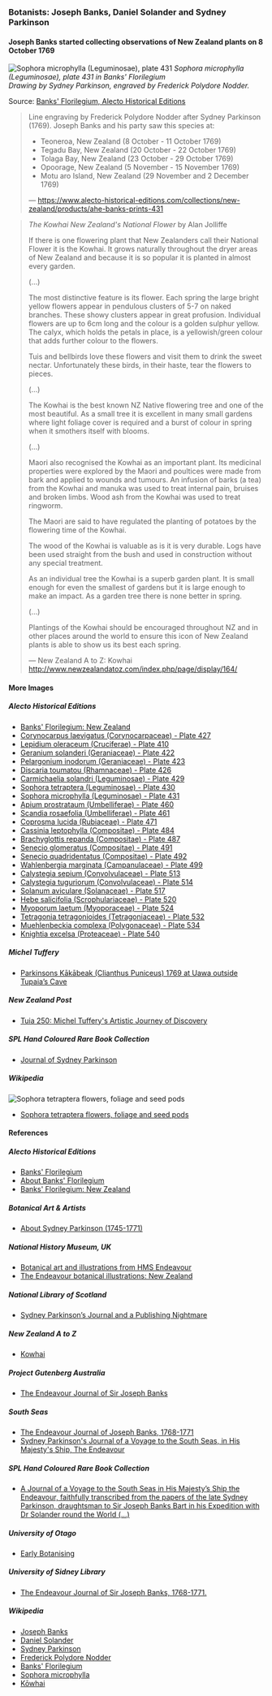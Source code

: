 ### Botanists: Joseph Banks, Daniel Solander and Sydney Parkinson

#### Joseph Banks started collecting observations of New Zealand plants on 8 October 1769

![Sophora microphylla (Leguminosae), plate 431](pictures/10x15cm-banks-florigelium-plate431.jpg)
*Sophora microphylla (Leguminosae), plate 431 in Banks' Florilegium*  
*Drawing by Sydney Parkinson, engraved by Frederick Polydore Nodder.*

Source: [Banks' Florilegium, Alecto Historical Editions](https://www.alecto-historical-editions.com/collections/new-zealand/products/ahe-banks-prints-431)

> Line engraving by Frederick Polydore Nodder after Sydney Parkinson (1769).
> Joseph Banks and his party saw this species at:
> *  Teoneroa, New Zealand (8 October - 11 October 1769)
> *  Tegadu Bay, New Zealand (20 October - 22 October 1769)
> *  Tolaga Bay, New Zealand (23 October - 29 October 1769)
> *  Opoorage, New Zealand (5 November - 15 November 1769)
> *  Motu aro Island, New Zealand (29 November and 2 December 1769)
>
> — https://www.alecto-historical-editions.com/collections/new-zealand/products/ahe-banks-prints-431

> *The Kowhai New Zealand's National Flower* by Alan Jolliffe
>
> If there is one flowering plant that New Zealanders call their
> National Flower it is the Kowhai. It grows naturally throughout
> the dryer areas of New Zealand and because it is so popular it is
> planted in almost every garden.
>
> (...)
>
> The most distinctive feature is its flower. Each spring the large
> bright yellow flowers appear in pendulous clusters of 5-7 on naked
> branches. These showy clusters appear in great profusion. Individual
> flowers are up to 6cm long and the colour is a golden sulphur yellow.
> The calyx, which holds the petals in place, is a yellowish/green colour
> that adds further colour to the flowers.
>
> Tuis and bellbirds love these flowers and visit them to drink the sweet
> nectar. Unfortunately these birds, in their haste, tear the flowers
> to pieces.
>
> (...)
>
> The Kowhai is the best known NZ Native flowering tree and one of the most
> beautiful. As a small tree it is excellent in many small gardens where
> light foliage cover is required and a burst of colour in spring when it
> smothers itself with blooms.
>
> (...)
>
> Maori also recognised the Kowhai as an important plant. Its medicinal
> properties were explored by the Maori and poultices were made from bark
> and applied to wounds and tumours. An infusion of barks (a tea) from the
> Kowhai and manuka was used to treat internal pain, bruises and broken limbs.
> Wood ash from the Kowhai was used to treat ringworm.
>
> The Maori are said to have regulated the planting of potatoes by the
> flowering time of the Kowhai.
>
> The wood of the Kowhai is valuable as is it is very durable. Logs have
> been used straight from the bush and used in construction without any
> special treatment.
>
> As an individual tree the Kowhai is a superb garden plant. It is small
> enough for even the smallest of gardens but it is large enough to make
> an impact. As a garden tree there is none better in spring.
>
> (...)
>
> Plantings of the Kowhai should be encouraged throughout NZ and in other
> places around the world to ensure this icon of New Zealand plants is able
> to show us its best each spring.
>
> — New Zealand A to Z: Kowhai
> http://www.newzealandatoz.com/index.php/page/display/164/

#### More Images

##### Alecto Historical Editions

* [Banks' Florilegium: New Zealand](https://www.alecto-historical-editions.com/collections/new-zealand)
* [Corynocarpus laevigatus (Corynocarpaceae) - Plate 427](https://www.alecto-historical-editions.com/collections/new-zealand/products/ahe-banks-prints-427)
* [Lepidium oleraceum (Cruciferae) - Plate 410](https://www.alecto-historical-editions.com/collections/new-zealand/products/ahe-banks-prints-410)
* [Geranium solanderi (Geraniaceae) - Plate 422](https://www.alecto-historical-editions.com/collections/new-zealand/products/ahe-banks-prints-422)
* [Pelargonium inodorum (Geraniaceae) - Plate 423](https://www.alecto-historical-editions.com/collections/new-zealand/products/ahe-banks-prints-423)
* [Discaria toumatou (Rhamnaceae) - Plate 426](https://www.alecto-historical-editions.com/collections/new-zealand/products/ahe-banks-prints-426)
* [Carmichaelia solandri (Leguminosae) - Plate 429](https://www.alecto-historical-editions.com/collections/new-zealand/products/ahe-banks-prints-429)
* [Sophora tetraptera (Leguminosae) - Plate 430](https://www.alecto-historical-editions.com/collections/new-zealand/products/ahe-banks-prints-430)
* [Sophora microphylla (Leguminosae) - Plate 431](https://www.alecto-historical-editions.com/collections/new-zealand/products/ahe-banks-prints-431)
* [Apium prostrataum (Umbelliferae) - Plate 460](https://www.alecto-historical-editions.com/collections/new-zealand/products/ahe-banks-prints-460)
* [Scandia rosaefolia (Umbelliferae) - Plate 461](https://www.alecto-historical-editions.com/collections/new-zealand/products/ahe-banks-prints-461)
* [Coprosma lucida (Rubiaceae) - Plate 471](https://www.alecto-historical-editions.com/collections/new-zealand/products/ahe-banks-prints-471)
* [Cassinia leptophylla (Compositae) - Plate 484](https://www.alecto-historical-editions.com/collections/new-zealand/products/ahe-banks-prints-484)
* [Brachyglottis repanda (Compositae) - Plate 487](https://www.alecto-historical-editions.com/collections/new-zealand/products/ahe-banks-prints-487)
* [Senecio glomeratus (Compositae) - Plate 491](https://www.alecto-historical-editions.com/collections/new-zealand/products/ahe-banks-prints-491)
* [Senecio quadridentatus (Compositae) - Plate 492](https://www.alecto-historical-editions.com/collections/new-zealand/products/ahe-banks-prints-492)
* [Wahlenbergia marginata (Campanulaceae) - Plate 499](https://www.alecto-historical-editions.com/collections/new-zealand/products/ahe-banks-prints-499)
* [Calystegia sepium (Convolvulaceae) - Plate 513](https://www.alecto-historical-editions.com/collections/new-zealand/products/ahe-banks-prints-513)
* [Calystegia tuguriorum (Convolvulaceae) - Plate 514](https://www.alecto-historical-editions.com/collections/new-zealand/products/ahe-banks-prints-514)
* [Solanum aviculare (Solanaceae) - Plate 517](https://www.alecto-historical-editions.com/collections/new-zealand/products/ahe-banks-prints-517)
* [Hebe salicifolia (Scrophulariaceae) - Plate 520](https://www.alecto-historical-editions.com/collections/new-zealand/products/ahe-banks-prints-520)
* [Myoporum laetum (Myoporaceae) - Plate 524](https://www.alecto-historical-editions.com/collections/new-zealand/products/ahe-banks-prints-524)
* [Tetragonia tetragonioides (Tetragoniaceae) - Plate 532](https://www.alecto-historical-editions.com/collections/new-zealand/products/ahe-banks-prints-532)
* [Muehlenbeckia complexa (Polygonaceae) - Plate 534](https://www.alecto-historical-editions.com/collections/new-zealand/products/ahe-banks-prints-534)
* [Knightia excelsa (Proteaceae) - Plate 540](https://www.alecto-historical-editions.com/collections/new-zealand/products/ahe-banks-prints-540)

##### Michel Tuffery

* [Parkinsons Kākābeak (Clianthus Puniceus) 1769 at Uawa outside Tupaia’s Cave](https://micheltuffery.co.nz/product/parkinsons-kakabeak-clianthus-puniceus-1769-at-uawa-outside-tupaias-cave/)

##### New Zealand Post

* [Tuia 250: Michel Tuffery's Artistic Journey of Discovery](https://stamps.nzpost.co.nz/new-zealand/2019/tuia-250-michel-tufferys-artistic-journey-discovery)

##### SPL Hand Coloured Rare Book Collection

* [Journal of Sydney Parkinson](http://www.splrarebooks.com/collection/view/a-journal-of-a-voyage-to-the-south-seas-in-his-majestys-ship-the-endeavour-)

##### Wikipedia

![Sophora tetraptera flowers, foliage and seed pods](pictures/Plants_of_New_Zealand_(1906)_(14781835954).jpg)
* [Sophora tetraptera flowers, foliage and seed pods](https://en.wikipedia.org/wiki/K%C5%8Dwhai#/media/File:Plants_of_New_Zealand_(1906)_(14781835954).jpg)

#### References

##### Alecto Historical Editions

* [Banks' Florilegium](https://www.alecto-historical-editions.com/)
* [About Banks' Florilegium](https://www.alecto-historical-editions.com/pages/about-banks-florilegium)
* [Banks' Florilegium: New Zealand](https://www.alecto-historical-editions.com/collections/new-zealand)

##### Botanical Art & Artists

* [About Sydney Parkinson (1745-1771)](https://www.botanicalartandartists.com/sydney-parkinson.html)

##### National History Museum, UK

* [Botanical art and illustrations from HMS Endeavour](https://www.nhm.ac.uk/discover/endeavour/)
* [The Endeavour botanical illustrations: New Zealand](https://www.nhm.ac.uk/our-science/departments-and-staff/library-and-archives/collections/cook-voyages-collection/endeavour-botanical-illustrations/listgallery.dsml?list=gallery&mode=browsing&Highlight=0&sort=Taxon&Location=New+Zealand)

##### National Library of Scotland

* [Sydney Parkinson’s Journal and a Publishing Nightmare](https://blog.nls.uk/sydney-parkinsons-journal-and-a-publishing-nightmare/)

##### New Zealand A to Z

* [Kowhai](http://www.newzealandatoz.com/index.php/page/display/164/)

##### Project Gutenberg Australia

* [The Endeavour Journal of Sir Joseph Banks](http://gutenberg.net.au/ebooks05/0501141h.html)

##### South Seas

* [The Endeavour Journal of Joseph Banks, 1768-1771](http://southseas.nla.gov.au/journals/banks/contents.html)
* [Sydney Parkinson's Journal of a Voyage to the South Seas, in His Majesty's Ship, The Endeavour](http://southseas.nla.gov.au/journals/parkinson/contents.html)

##### SPL Hand Coloured Rare Book Collection

* [A Journal of a Voyage to the South Seas in His Majesty’s Ship the Endeavour, faithfully transcribed from the papers of the late Sydney Parkinson, draughtsman to Sir Joseph Banks Bart in his Expedition with Dr Solander round the World (...)](http://www.splrarebooks.com/collection/view/a-journal-of-a-voyage-to-the-south-seas-in-his-majestys-ship-the-endeavour-)

##### University of Otago

* [Early Botanising](https://www.otago.ac.nz/library/exhibitions/botany/#one)

##### University of Sidney Library

* [The Endeavour Journal of Sir Joseph Banks, 1768-1771.](http://setis.library.usyd.edu.au/ozlit/pdf/p00021.pdf)

##### Wikipedia

* [Joseph Banks](https://en.wikipedia.org/wiki/Joseph_Banks)
* [Daniel Solander](https://en.wikipedia.org/wiki/Daniel_Solander)
* [Sydney Parkinson](https://en.wikipedia.org/wiki/Sydney_Parkinson)
* [Frederick Polydore Nodder](https://en.wikipedia.org/wiki/Frederick_Polydore_Nodder)
* [Banks' Florilegium](https://en.wikipedia.org/wiki/Banks%27_Florilegium)
* [Sophora microphylla](https://en.wikipedia.org/wiki/Sophora_microphylla)
* [Kōwhai](https://en.wikipedia.org/wiki/K%C5%8Dwhai)


